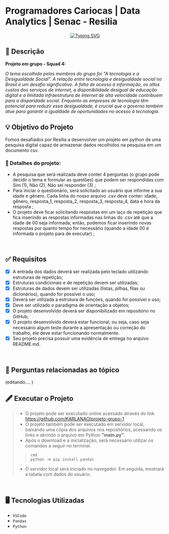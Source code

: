 #  Programadores Cariocas | Data Analytics | Senac - Resilia 

<p align="center">
  <a href="https://git.io/typing-svg"><img src="https://readme-typing-svg.demolab.com?font=pipocas&weight=700&size=25&duration=4000&pause=1000&color=142FF7&center=falso&vCenter=falso&repeat=verdadeiro&random=falso&width=700&height=60&lines=Projeto+em+Grupo+-+M1+%7C+Uma+Pesquisa+Digital+sobre+;%22A+Tecnologia+e+a+Desigualdade+Social%22" alt="Typing SVG" /></a>
</p>

## :pushpin: Descrição 
**Projeto em grupo - Squad 4:**

 _O tema escolhido pelos membros do grupo foi "A tecnologia e a Desigualdade Social". A relação entre tecnologia e desigualdade social no Brasil é um desafio significativo. A falta de acesso à informação, os altos custos dos serviços de internet, a disponibilidade desigual de educação digital e a limitada infraestrutura de internet de alta velocidade contribuem para a disparidade social. Enquanto as empresas de tecnologia têm potencial para reduzir essa desigualdade, é crucial que o governo também atue para garantir a igualdade de oportunidades no acesso à tecnologia._
<br>

## :bulb: Objetivo do Projeto
Fomos desafiados por Resilia a desenvolver um projeto em python de uma pesquisa digital capaz de armazenar dados recolhidos na pesquisa em um documento csv. 
### :memo: Detalhes do projeto:
 - A pesquisa que será realizada deve conter 4 perguntas (o grupo pode decidir o tema e formular as questões) que podem ser respondidas com Sim (1), Não (2), Não sei responder (3) ;
 - Para iniciar o questionário, será solicitado ao usuário que informe a sua idade e gênero. Cada linha do nosso arquivo .csv deve conter: idade, gênero, resposta_1, resposta_2, resposta_3, resposta_4, data e hora da resposta ;
 - O projeto deve ficar solicitando respostas em um laço de repetição que fica inserindo as respostas informadas nas linhas do .csv até que a idade de 00 seja informada; então, podemos ficar inserindo novas respostas por quanto tempo for necessário (quando a idade 00 é informada o projeto para de executar) ;
<br>

## ✅ Requisitos 
- [x]  A entrada dos dados deverá ser realizada pelo teclado utilizando estruturas de repetição;
- [x]  Estruturas condicionais e de repetição devem ser utilizadas;
- [x]  Estruturas de dados devem ser utilizadas (listas, pilhas, filas ou dicionários), quando for possível o uso;
- [x]  Deverá ser utilizada a estrutura de funções, quando for possível o uso;
- [x]  Deve ser utilizado o paradigma de orientação a objetos;
- [x]  O projeto desenvolvido deverá ser disponibilizado em repositório no GitHub;
- [x]  O projeto desenvolvido deverá estar funcional, ou seja, caso seja necessário algum teste durante a apresentação ou correção do trabalho, ele deve estar funcionando normalmente.
- [x]  Seu projeto precisa possuir uma evidência de entrega no arquivo README.md.
<br>

## :round_pushpin: Perguntas relacionadas ao tópico
(editando.... )

## :fountain_pen: Executar o Projeto
> - O projeto pode ser executado online acessado através do link <https://github.com/KARLANAO/projeto-grupo-1>
> - O projeto também pode ser executado em servidor local, baixando uma cópia dos arquivos nos repositórios, acessando os links e abrindo o arquivo em Python **"main.py"**.
> - Após o download e a inicialização, será necessário utilizar os comandos a seguir no terminal.
>>  `cmd` <br>
>> `python -m pip install pandas`
> - O servidor local será iniciado no navegador. Em seguida, mostrará a tabela com dados do usuário.
<br>

## :desktop_computer: Tecnologias Utilizadas
 - `VSCode`
 - `Pandas`
 - `Python`


